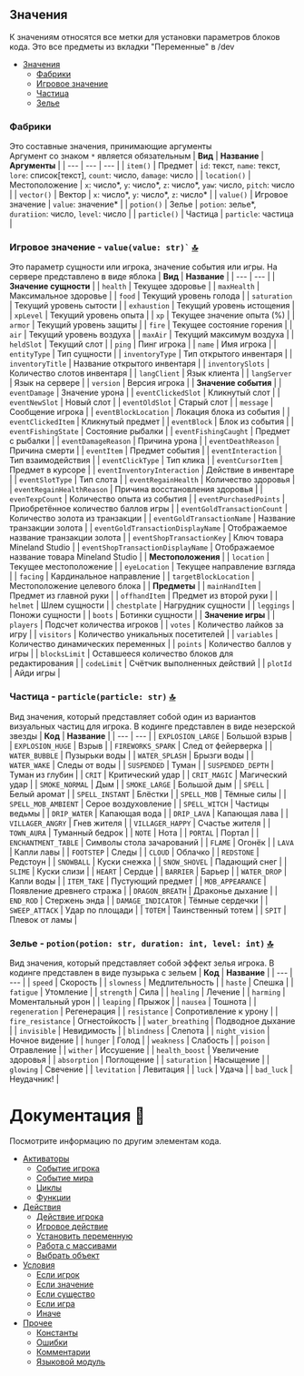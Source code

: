 ## Значения
К значениям относятся все метки для установки параметров блоков кода. Это все предметы из вкладки "Переменные" в /dev

   - [Значения](values.md)
     - [Фабрики](#фабрики-)
     - [Игровое значение](#игровое-значение---vvalue-)
     - [Частица](#частица---particlevariant-)
     - [Зелье](#зелье---vid-d-f-)

### Фабрики
Это составные значения, принимающие аргументы\
Аргумент со знаком `*` является обязательным
| **Вид** | **Название** | **Аргументы** |
| --- | --- | --- |
| `item()` | Предмет | `id`: текст, `name`: текст, `lore`: список[текст], `count`: число, `damage`: число |
| `location()` | Местоположение | `x`: число*, `y`: число*, `z`: число*, `yaw`: число, `pitch`: число |
| `vector()` | Вектор | `x`: число*, `y`: число*, `z`: число* |
| `value()` | Игровое значение | `value`: значение* |
| `potion()` | Зелье | `potion`: зелье*, `duratiion`: число, `level`: число |
| `particle()` | Частица | `particle`: частица |

### Игровое значение - **``` value(value: str)` ```** [🔝](#значения)
Это параметр сущности или игрока, значение события или игры. На сервере представлено в виде яблока
| **Вид** | **Название** |
| --- | --- |
| **Значение сущности** |
| `health` | Текущее здоровье |
| `maxHealth` | Максимальное здоровье |
| ``` food ``` | Текущий уровень голода |
| ``` saturation ``` | Текущий уровень сытости |
| ``` exhaustion ``` | Текущий уровень истощения |
| ``` xpLevel ``` | Текущий уровень опыта |
| ``` xp ``` | Текущее значение опыта (%) |
| ``` armor ``` | Текущий уровень защиты |
| ``` fire ``` | Текущее состояние горения |
| ``` air ``` | Текущий уровень воздуха |
| ``` maxAir ``` | Текущий максимум воздуха |
| ``` heldSlot ``` | Текущий слот |
| ``` ping ``` | Пинг игрока |
| ``` name ``` | Имя игрока |
| ``` entityType ``` | Тип сущности |
| ``` inventoryType ``` | Тип открытого инвентаря |
| ``` inventoryTitle ``` | Название открытого инвентаря |
| ``` inventorySlots ``` | Количество слотов инвентаря |
| ``` langClient ``` | Язык клиента |
| ``` langServer ``` | Язык на сервере |
| ``` version ``` | Версия игрока |
| **Значение события** |
| ``` eventDamage ``` | Значение урона |
| ``` eventClickedSlot ``` | Кликнутый слот |
| ``` eventNewSlot ``` | Новый слот |
| ``` eventOldSlot ``` | Старый слот |
| ``` message ``` | Сообщение игрока |
| ``` eventBlockLocation ``` | Локация блока из события |
| ``` eventClickedItem ``` | Кликнутый предмет |
| ``` eventBlock ``` | Блок из события |
| ``` eventFishingState ``` | Состояние рыбалки |
| ``` eventFishingCaught ``` | Предмет с рыбалки  |
| ``` eventDamageReason ``` | Причина урона |
| ``` eventDeathReason ``` | Причина смерти |
| ``` eventItem ``` | Предмет события |
| ``` eventInteraction ``` | Тип взаимодействия |
| ``` eventClickType ``` | Тип клика |
| ``` eventCursorItem ``` | Предмет в курсоре |
| ``` eventInventoryInteraction ``` | Действие в инвентаре |
| ``` eventSlotType ``` | Тип слота |
| ``` eventRegainHealth ``` | Количество здоровья |
| ``` eventRegainHealthReason ``` | Причина восстановления здоровья |
| ``` evenTexpCount ``` | Количество опыта из события |
| ``` eventPurchasedPoints ``` | Приобретённое количество баллов игры |
| ``` eventGoldTransactionCount ``` | Количество золота из транзакции |
| ``` eventGoldTransactionName ``` | Название транзакции золота |
| ``` eventGoldTransactionDisplayName ``` | Отображаемое название транзакции золота |
| ``` eventShopTransactionKey ``` | Ключ товара Mineland Studio |
| ``` eventShopTransactionDisplayName ``` | Отображаемое название товара Mineland Studio |
| **Местоположения** |
| ``` location ``` | Текущее местоположение |
| ``` eyeLocation ``` | Текущее направление взгляда |
| ``` facing ``` | Кардинальное направление |
| ``` targetBlockLocation ``` | Местоположение целевого блока |
| **Предметы** |
| ``` mainHandItem ``` | Предмет из главной руки |
| ``` offhandItem ``` | Предмет из второй руки |
| ``` helmet ``` | Шлем сущности |
| ``` chestplate ``` | Нагрудник сущности |
| ``` leggings ``` | Поножи сущности |
| ``` boots ``` | Ботинки сущности |
| **Значение игры** |
| ``` players ``` | Подсчет количества игроков |
| ``` votes ``` | Количество лайков за игру |
| ``` visitors ``` | Количество уникальных посетителей |
| ``` variables ``` | Количество динамических переменных |
| ``` points ``` | Количество баллов у игры |
| ``` blocksLimit ``` | Оставшееся количество блоков для редактирования |
| ``` codeLimit ``` | Счётчик выполненных действий |
| ``` plotId ``` | Айди игры |
### Частица - **``` particle(particle: str) ```** [🔝](#значения)
Вид значения, который представляет собой один из вариантов визуальных частиц для игрока. В кодинге представлен в виде незерской звезды
| **Код** | **Название** |
| --- | --- |
| ``` EXPLOSION_LARGE ``` | Большой взрыв |
| ``` EXPLOSION_HUGE ``` | Взрыв |
| ``` FIREWORKS_SPARK ``` | След от фейерверка |
| ``` WATER_BUBBLE ``` | Пузырьки воды |
| ``` WATER_SPLASH ``` | Брызги воды |
| ``` WATER_WAKE ``` | Следы от воды |
| ``` SUSPENDED ``` | Туман |
| ``` SUSPENDED_DEPTH ``` | Туман из глубин |
| ``` CRIT ``` | Критический удар |
| ``` CRIT_MAGIC ``` | Магический удар |
| ``` SMOKE_NORMAL ``` | Дым |
| ``` SMOKE_LARGE ``` | Большой дым |
| ``` SPELL ``` | Белый аромат |
| ``` SPELL_INSTANT ``` | Блёстки |
| ``` SPELL_MOB ``` | Тёмные силы |
| ``` SPELL_MOB_AMBIENT ``` | Серое воздуховление |
| ``` SPELL_WITCH ``` | Частицы ведьмы |
| ``` DRIP_WATER ``` | Капающая вода |
| ``` DRIP_LAVA ``` | Капающая лава |
| ``` VILLAGER_ANGRY ``` | Гнев жителя |
| ``` VILLAGER_HAPPY ``` | Счастье жителя |
| ``` TOWN_AURA ``` | Туманный бедрок |
| ``` NOTE ``` | Нота |
| ``` PORTAL ``` | Портал |
| ``` ENCHANTMENT_TABLE ``` | Символы стола зачарований |
| ``` FLAME ``` | Огонёк |
| ``` LAVA ``` | Капли лавы |
| ``` FOOTSTEP ``` | Следы |
| ``` CLOUD ``` | Облачко |
| ``` REDSTONE ``` | Редстоун |
| ``` SNOWBALL ``` | Куски снежка |
| ``` SNOW_SHOVEL ``` | Падающий снег |
| ``` SLIME ``` | Куски слизи |
| ``` HEART ``` | Сердце |
| ``` BARRIER ``` | Барьер |
| ``` WATER_DROP ``` | Капли воды |
| ``` ITEM_TAKE ``` | Пустующий предмет |
| ``` MOB_APPEARANCE ``` | Появление древнего стража |
| ``` DRAGON_BREATH ``` | Драконье дыхание |
| ``` END_ROD ``` | Стержень энда |
| ``` DAMAGE_INDICATOR ``` | Тёмные сердечки |
| ``` SWEEP_ATTACK ``` | Удар по площади |
| ``` TOTEM ``` | Таинственный тотем |
| ``` SPIT ``` | Плевок от ламы |

### Зелье - **``` potion(potion: str, duration: int, level: int) ```** [🔝](#значения)
Вид значения, который представляет собой эффект зелья игрока. В кодинге представлен в виде пузырька с зельем
| **Код** | **Название** |
| --- | --- |
| ``` speed ``` | Скорость |
| ``` slowness ``` | Медлительность |
| ``` haste ``` | Спешка |
| ``` fatigue ``` | Утомление |
| ``` strength ``` | Сила |
| ``` healing ``` | Лечение |
| ``` harming ``` | Моментальный урон |
| ``` leaping ``` | Прыжок |
| ``` nausea ``` | Тошнота |
| ``` regeneration ``` | Регенерация |
| ``` resistance ``` | Сопротивление к урону |
| ``` fire_resistance ``` | Огнестойкость |
| ``` water_breathing ``` | Подводное дыхание |
| ``` invisible ``` | Невидимость |
| ``` blindness ``` | Слепота |
| ``` night_vision ``` | Ночное видение |
| ``` hunger ``` | Голод |
| ``` weakness ``` | Слабость |
| ``` poison ``` | Отравление |
| ``` wither ``` | Иссушение |
| ``` health_boost ``` | Увеличение здоровья |
| ``` absorption ``` | Поглощение |
| ``` saturation ``` | Насыщение |
| ``` glowing ``` | Свечение |
| ``` levitation ``` | Левитация |
| ``` luck ``` | Удача |
| ``` bad_luck ``` | Неудачник! |

# Документация 📜
Посмотрите информацию по другим элементам кода.

   - [Активаторы](activators.md) 
     -  [Событие игрока](activators.md#событие-игрока---playereventevent--none--)
     -  [Событие мира](activators.md#событие-мира---worldeventevent--none--)
     -  [Циклы](activators.md#циклы---loopname-0--none--)
     -  [Функции](activators.md#функции---functionname--none--)
   - [Действия](actions.md)
     - [Действие игрока](actions.md#действие-игрока---playeractionargs-)
     - [Игровое действие](actions.md#игровое-действие---gameactionargs-)
     - [Установить переменную](actions.md#установить-переменную---varactionargs-)
     - [Работа с массивами](actions.md#работа-с-массивами---arrayactionargs-)
     - [Выбрать объект](actions.md#выбрать-объект---selectaction-)
   - [Условия](conditions.md)
     - [Если игрок](conditions.md#если-игрок---ifplayerconditionargs--none--)
     - [Если значение](conditions.md#если-значение---ifvalueconditionargs--none--)
     - [Если существо](conditions.md#если-существо---ifentityconditionargs--none--)
     - [Если игра](conditions.md#если-игра---ifgameconditionargs--none--)
     - [Иначе](conditions.md#иначе---else--none--)
   - [Прочее](other.md)
     - [Константы](other.md#константы-)
     - [Ошибки](other.md#ошибки-)
     - [Комментарии](other.md#комментарии-)
     - [Языковой модуль](other.md#языковой-модуль-)
